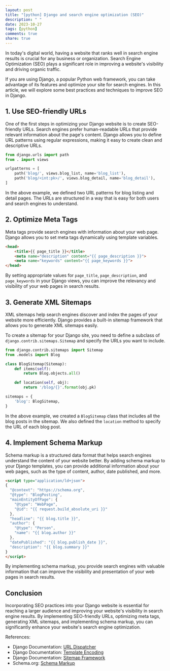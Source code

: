 ```yaml
---
layout: post
title: "[python] Django and search engine optimization (SEO)"
description: " "
date: 2023-10-27
tags: [python]
comments: true
share: true
---
```


In today's digital world, having a website that ranks well in search engine results is crucial for any business or organization. Search Engine Optimization (SEO) plays a significant role in improving a website's visibility and driving organic traffic. 

If you are using Django, a popular Python web framework, you can take advantage of its features and optimize your site for search engines. In this article, we will explore some best practices and techniques to improve SEO in Django.

## 1. Use SEO-friendly URLs

One of the first steps in optimizing your Django website is to create SEO-friendly URLs. Search engines prefer human-readable URLs that provide relevant information about the page's content. Django allows you to define URL patterns using regular expressions, making it easy to create clean and descriptive URLs.

```python
from django.urls import path
from . import views

urlpatterns = [
    path('blog/', views.blog_list, name='blog_list'),
    path('blog/<int:pk>/', views.blog_detail, name='blog_detail'),
]
```

In the above example, we defined two URL patterns for blog listing and detail pages. The URLs are structured in a way that is easy for both users and search engines to understand.

## 2. Optimize Meta Tags

Meta tags provide search engines with information about your web page. Django allows you to set meta tags dynamically using template variables.

```html
<head>
    <title>{{ page_title }}</title>
    <meta name="description" content="{{ page_description }}">
    <meta name="keywords" content="{{ page_keywords }}">
</head>
```

By setting appropriate values for `page_title`, `page_description`, and `page_keywords` in your Django views, you can improve the relevancy and visibility of your web pages in search results.

## 3. Generate XML Sitemaps

XML sitemaps help search engines discover and index the pages of your website more efficiently. Django provides a built-in sitemap framework that allows you to generate XML sitemaps easily.

To create a sitemap for your Django site, you need to define a subclass of `django.contrib.sitemaps.Sitemap` and specify the URLs you want to include.

```python
from django.contrib.sitemaps import Sitemap
from .models import Blog

class BlogSitemap(Sitemap):
    def items(self):
        return Blog.objects.all()

    def location(self, obj):
        return '/blog/{}'.format(obj.pk)

sitemaps = {
    'blog': BlogSitemap,
}
```

In the above example, we created a `BlogSitemap` class that includes all the blog posts in the sitemap. We also defined the `location` method to specify the URL of each blog post.

## 4. Implement Schema Markup

Schema markup is a structured data format that helps search engines understand the content of your website better. By adding schema markup to your Django templates, you can provide additional information about your web pages, such as the type of content, author, date published, and more.

```html
<script type="application/ld+json">
{
  "@context": "https://schema.org",
  "@type": "BlogPosting",
  "mainEntityOfPage": {
    "@type": "WebPage",
    "@id": "{{ request.build_absolute_uri }}"
  },
  "headline": "{{ blog.title }}",
  "author": {
    "@type": "Person",
    "name": "{{ blog.author }}"
  },
  "datePublished": "{{ blog.publish_date }}",
  "description": "{{ blog.summary }}"
}
</script>
```

By implementing schema markup, you provide search engines with valuable information that can improve the visibility and presentation of your web pages in search results.

## Conclusion

Incorporating SEO practices into your Django website is essential for reaching a larger audience and improving your website's visibility in search engine results. By implementing SEO-friendly URLs, optimizing meta tags, generating XML sitemaps, and implementing schema markup, you can significantly enhance your website's search engine optimization.

References:
- Django Documentation: [URL Dispatcher](https://docs.djangoproject.com/en/3.2/topics/http/urls/)
- Django Documentation: [Template Encoding](https://docs.djangoproject.com/en/3.2/topics/templates/#template-encoding)
- Django Documentation: [Sitemap Framework](https://docs.djangoproject.com/en/3.2/ref/contrib/sitemaps/)
- Schema.org: [Schema Markup](https://schema.org/docs/gs.html)
